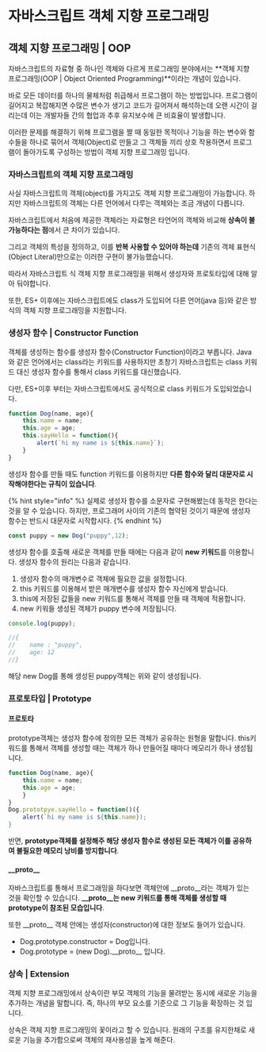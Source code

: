 # 자바스크립트 객체 지향 프로그래밍

## 객체 지향 프로그래밍 \| OOP

 자바스크립트의 자료형 중 하나인 객체와 다르게 프로그래밍 분야에서는 **객체 지향 프로그래밍\(OOP \| Object Oriented Programming\)**이라는 개념이 있습니다.

 바로 모든 데이터를 하나의 물체처럼 취급해서 프로그램이 하는 방법입니다. 프로그램이 길어지고 복잡해지면 수많은 변수가 생기고 코드가 길어져서 해석하는데 오랜 시간이 걸리는데 이는 개발자들 간의 협업과 추후 유지보수에 큰 비효율이 발생합니다.

 이러한 문제를 해결하기 위해 프로그램을 짤 때 동일한 목적이나 기능을 하는 변수와 함수들을 하나로 묶어서 객체\(Object\)로 만들고 그 객체들 끼리 상호 작용하면서 프로그램이 돌아가도록 구성하는 방법이 객체 지향 프로그래밍 입니다.

### 자바스크립트의 객체 지향 프로그래밍

 사실 자바스크립트의 객체\(object\)를 가지고도 객체 지향 프로그래밍이 가능합니다. 하지만 자바스크립트의 객체는 다른 언어에서 다루는 객체와는 조금 개념이 다릅니다.

 자바스크립트에서 처음에 제공한 객체라는 자료형은 타언어의 객체와 비교해 **상속이 불가능하다는 점**에서 큰 차이가 있습니다. 

 그리고 객체의 특성을 정의하고, 이를 **반복 사용할 수 있어야 하는데** 기존의 객체 표현식\(Object Literal\)만으로는 이러한 구현이 불가능했습니다.

 따라서 자바스크립트 식 객체 지향 프로그래밍을 위해서 생성자와 프로토타입에 대해 알아 둬야합니다. 

 또한, ES+ 이후에는 자바스크립트에도 class가 도입되어 다른 언어\(java 등\)와 같은 방식의 객체 지향 프로그래밍을 지원합니다.

### 생성자 함수 \| Constructor Function

 객체를 생성하는 함수를 생성자 함수\(Constructor Function\)이라고 부릅니다. Java와 같은 언어에서는 class라는 키워드를 사용하지만 초창기 자바스크립트는 class 키워드 대신 생성자 함수를 통해서 class 키워드를 대신했습니다.

 다만, ES+이후 부터는 자바스크립트에서도 공식적으로 class 키워드가 도입되었습니다.

```javascript
function Dog(name, age){
    this.name = name;
    this.age = age;
    this.sayHello = function(){
        alert(`hi my name is ${this.name}`);
    }
}
```

 생성자 함수를 만들 때도 function 키워드를 이용하지만 **다른 함수와 달리 대문자로 시작해야한다는 규칙이 있습니다**. 

{% hint style="info" %}
실제로 생성자 함수를 소문자로 구현해봤는데 동작은 한다는 것을 알 수 있습니다. 하지만, 프로그래머 사이의 기존의 협약된 것이기 때문에 생성자 함수는 반드시 대문자로 시작합시다. 
{% endhint %}

```javascript
const puppy = new Dog("puppy",12);
```

  생성자 함수를 호출해 새로운 객체를 만들 때에는 다음과 같이 **new 키워드**를 이용합니다.  생성자 함수의 원리는 다음과 같습니다.

1. 생성자 함수의 매개변수로 객체에 필요한 값을 설정합니다.
2. this 키워드를 이용해서 받은 매개변수를 생성자 함수 자신에게 받습니다.
3. this에 저장된 값들을 new 키워드를 통해서 객체를 만들 때 객체에 적용합니다.
4. new 키워들 생성된 객체가 puppy 변수에 저장됩니다.

```javascript
console.log(puppy);

//{
//    name : "puppy",
//    age: 12
//}
```

 해당 new Dog를 통해 생성된 puppy객체는 위와 같이 생성됩니다.

### 프로토타입 \| Prototype 

#### 프로토타

  prototype객체는 생성자 함수에 정의한 모든 객체가 공유하는 원형을 말합니다. this키워드를 통해서 객체를 생성할 때는 객체가 하나 만들어질 때마다 메모리가 하나 생성됩니다.

```javascript
function Dog(name, age){
    this.name = name;
    this.age = age;
    }
}
Dog.prototpye.sayHello = function()({
    alert(`hi my name is ${this.name});
}
```

 반면, **prototype객체를 설정해주 해당 생성자 함수로 생성된 모든 객체가 이를 공유하여 불필요한 메모리 낭비를 방지합니다**.

#### \_\_proto\_\_

 자바스크립트를 통해서 프로그래밍을 하다보면 객체안에 \_\_proto\_\_라는 객체가 있는 것을 확인할 수 있습니다. **\_\_proto\_\_는 new 키워드를 통해 객체를 생성할 때 prototype이 참조된 모습입니다**.

 또한 \_\_proto\_\_ 객체 안에는 생성자\(constructor\)에 대한 정보도 들어가 있습니다.

* Dog.prototype.constructor = Dog입니다.
* Dog.prototype = \(new Dog\).\_\_proto\_\_ 입니다.

### 상속 \| Extension

 객체 지향 프로그래밍에서 상속이란 부모 객체의 기능을 물려받는 동시에 새로운 기능을 추가하는 개념을 말합니다. 즉, 하나의 부모 요소를 기준으로 그 기능을 확장하는 것 입니다.

 상속은 객체 지향 프로그래밍의 꽃이라고 할 수 있습니다. 원래의 구조를 유지한채로 새로운 기능을 추가함으로써 객체의 재사용성을 높게 해준다.

